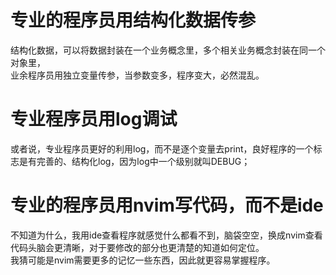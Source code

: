 # 专业的程序员用结构化数据传参

结构化数据，可以将数据封装在一个业务概念里，多个相关业务概念封装在同一个对象里，  
业余程序员用独立变量传参，当参数变多，程序变大，必然混乱。

# 专业程序员用log调试

或者说，专业程序员更好的利用log，而不是逐个变量去print，良好程序的一个标志是有完善的、结构化log，因为log中一个级别就叫DEBUG；

# 专业的程序员用nvim写代码，而不是ide

不知道为什么，我用ide查看程序就感觉什么都看不到，脑袋空空，换成nvim查看代码头脑会更清晰，对于要修改的部分也更清楚的知道如何定位。  
我猜可能是nvim需要更多的记忆一些东西，因此就更容易掌握程序。
